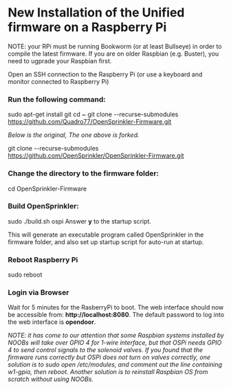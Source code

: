 # New Installation of the Unified firmware on a Raspberry Pi #
NOTE: your RPi must be running Bookworm (or at least Bullseye) in order to compile the latest firmware. If you are on older Raspbian (e.g. Buster), you need to ugprade your Raspbian first.



Open an SSH connection to the Raspberry Pi (or use a keyboard and monitor connected to Raspberry Pi)

### Run the following command: ###
sudo apt-get install git
cd ~
git clone --recurse-submodules https://github.com/Quadro77/OpenSprinkler-Firmware.git

*Below is the original, The one above is forked.* 

git clone --recurse-submodules https://github.com/OpenSprinkler/OpenSprinkler-Firmware.git

 ### Change the directory to the firmware folder: ###
cd OpenSprinkler-Firmware

### Build OpenSprinkler: ###
sudo ./build.sh ospi
Answer **y** to the startup script.

This will generate an executable program called OpenSprinkler in the firmware folder, and also set up startup script for auto-run at startup.

### Reboot Raspberry Pi ###
sudo reboot

###  Login via Browser ###
Wait for 5 minutes for the RasberryPi to boot.
The web interface should now be accessible from: **http://localhost:8080**. The default password to log into the web interface is **opendoor**.


*NOTE: it has come to our attention that some Raspbian systems installed by NOOBs will take over GPIO 4 for 1-wire interface, but that OSPi needs GPIO 4 to send control signals to the solenoid valves. If you found that the firmware runs correctly but OSPi does not turn on valves correctly, one solution is to sudo open /etc/modules, and comment out the line containing w1-gpio, then reboot. Another solution is to reinstall Raspbian OS from scratch without using NOOBs.*
